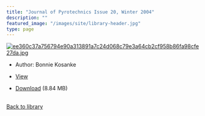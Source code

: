 ```yaml
---
title: "Journal of Pyrotechnics Issue 20, Winter 2004"
description: ""
featured_image: "/images/site/library-header.jpg"
type: page
---
```


<a href="https://drive.google.com/uc?export=view&id=1k_4NlJy0jxkBhxkx0DTWDSUOJ3BT8ZPf" target="_blank">![ee360c37a756794e90a313891a7c24d068c79e3a64cb2cf958b86fa98cfe27da.jpg](https://drive.google.com/uc?export=view&id=1Dv8HecCku07tERTztCpS_ROW6sQUH57p)</a>
* Author: Bonnie Kosanke
* <a href="https://drive.google.com/uc?export=view&id=1k_4NlJy0jxkBhxkx0DTWDSUOJ3BT8ZPf" target="_blank">View</a>

* [Download](https://drive.google.com/uc?export=download&id=1k_4NlJy0jxkBhxkx0DTWDSUOJ3BT8ZPf) (8.84 MB)

<br />[Back to library](/library/)
